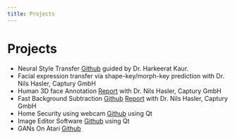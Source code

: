 ```yaml
---
title: Projects
--- 
```


# Projects 

- Neural Style Transfer [Github](https://github.com/rohitdavas/Neural-Style-Transfer) guided by Dr. Harkeerat Kaur. 
- Facial expression transfer via shape-key/morph-key prediction with Dr. Nils Hasler, Captury GmbH
- Human 3D face Annotation [Report](https://rohitdavas.github.io/projects/Human-3D-face-annotation/Human-3D-face-annotation.pdf) with Dr. Nils Hasler, Captury GmbH
- Fast Background Subtraction [Github](https://rohitdavas.github.io/Fast-Background-Subtraction/) [Report](https://rohitdavas.github.io/projects/Fast-Background-Subtraction/Fast-Background-Subtraction.pdf) with Dr. Nils Hasler, Captury GmbH
- Home Security using webcam [Github](https://github.com/rohitdavas/Home-Camera-Security/) using Qt
- Image Editor Software [Github](https://github.com/rohitdavas/ImageEditor/) using Qt
- GANs On Atari [Github](https://github.com/rohitdavas/GANs-On-Atari)
